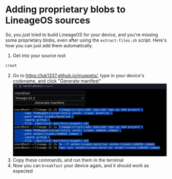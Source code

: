 # Adding proprietary blobs to LineageOS sources

So, you just tried to build LineageOS for your device, and you're missing some proprietary blobs, even after using the `extract-files.sh` script. Here's how you can just add them automatically.

1. Get into your source root
```bash
croot
```
2. Go to https://luk1337.github.io/muppets/, type in your device's codename, and click "Generate manifest"
![muppets1](image.webp)
3. Copy these commands, and run them in the terminal
4. Now you can `breakfast` your device again, and it should work as expected
